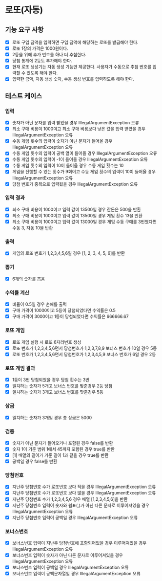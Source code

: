 # 로또(자동)

## 기능 요구 사항

- [x] 로또 구입 금액을 입력하면 구입 금액에 해당하는 로또를 발급해야 한다.
- [x] 로또 1장의 가격은 1000원이다.
- [x] 2등을 위해 추가 번호를 하나 더 추첨한다.
- [x] 당첨 통계에 2등도 추가해야 한다.
- [x] 현재 로또 생성기는 자동 생성 기능만 제공한다. 사용자가 수동으로 추첨 번호를 입력할 수 있도록 해야 한다.
- [x] 입력한 금액, 자동 생성 숫자, 수동 생성 번호를 입력하도록 해야 한다.

## 테스트 케이스

### 입력

- [x] 숫자가 아닌 문자를 입력 받았을 경우 IllegalArgumentException 오류
- [x] 최소 구매 비용이 1000이고 최소 구매 비용보다 낮은 값을 입력 받았을 경우 IllegalArgumentException 오류
- [x] 수동 게임 횟수의 입력이 숫자가 아닌 문자가 들어올 경우 IllegalArgumentException 오류
- [x] 수동 게임 횟수의 입력이 공백 열이 들어올 경우 IllegalArgumentException 오류
- [x] 수동 게임 횟수의 입력이 -1이 들어올 경우 IllegalArgumentException 오류
- [x] 수동 게임 횟수의 입력이 10이 들어올 경우 수동 게임 횟수는 10
- [x] 게임을 진행할 수 있는 횟수가 9회이고 수동 게임 횟수의 입력이 10이 들어올 경우 IllegalArgumentException 오류
- [x] 당첨 번호가 중복으로 입력됬을 경우 IllegalArgumentException 오류

### 입력 결과

- [x] 최소 구매 비용이 1000이고 입력 값이 13500일 경우 잔돈은 500을 반환
- [x] 최소 구매 비용이 1000이고 입력 값이 13500일 경우 게임 횟수 13을 반환
- [x] 최소 구매 비용이 1000이고 입력 값이 13000일 경우 게임 수동 구매를 3번했다면 수동 3, 자동 10을 반환

### 출력

- [x] 게임의 로또 번호가 1,2,3,4,5,6일 경우 [1, 2, 3, 4, 5, 6]를 반환

### 뽑기

- [x] 6개의 숫자를 뽑음

### 수익률 계산

- [x] 비율이 0.5일 경우 손해를 출력
- [x] 구매 가격이 10000이고 5등이 당첨되었다면 수익률은 0.5
- [x] 구매 가격이 3000이고 1등이 당첨되었다면 수익률은 666666.67

### 로또 게임

- [x] 로또 게임 실행 시 로또 6자리번호 생성
- [x] 로또 번호가 1,2,3,4,5,6면서 당첨번호가 1,2,3,7,8,9 보너스 번호가 10일 경우 5등
- [x] 로또 번호가 1,2,3,4,5,6면서 당첨번호가 1,2,3,4,5,9 보너스 번호가 6일 경우 2등

### 로또 게임 결과

- [x] 1등이 3번 당첨되었을 경우 당첨 횟수는 3번
- [x] 일치하는 숫자가 5개고 보너스 번호를 맞춘경우 2등 당첨
- [x] 일치하는 숫자가 3개고 보너스 번호를 맞춘경우 5등

### 상금

- [x] 일치하는 숫자가 3개일 경우 총 상금은 5000

### 검증

- [x] 숫자가 아닌 문자가 들어오거나 포함된 경우 false를 반환
- [x] 숫자 1이 기준 범위 1에서 45까지 포함된 경우 true를 반환
- [x] [1] 배열의 길이가 기준 길이 1과 같을 경우 true를 반환
- [x] 공백일 경우 false를 반환

### 당첨번호

- [x] 지난주 당첨번호 수가 로또번호 보다 적을 경우 IllegalArgumentException 오류
- [x] 지난주 당첨번호 수가 로또번호 보다 많을 경우 IllegalArgumentException 오류
- [x] 지난주 당첨번호 수가 1,2,3,4,5,6 경우 배열 [1,2,3,4,5,6]을 반환
- [x] 지난주 당첨번호 입력이 숫자와 쉼표(,)가 아닌 다른 문자로 이루어져있을 경우 IllegalArgumentException 오류
- [x] 지난주 당첨번호 입력이 공백일 경우 IllegalArgumentException 오류

### 보너스번호

- [x] 보너스번호 입력이 지난주 당첨번호에 포함되어있을 경우 이루어져있을 경우 IllegalArgumentException 오류
- [x] 보너스번호 입력이 숫자가 아닌 다른 문자로 이루어져있을 경우 IllegalArgumentException 오류
- [x] 보너스번호 입력이 공백일 경우 IllegalArgumentException 오류
- [x] 보너스번호 입력이 공백문자열일 경우 IllegalArgumentException 오류
